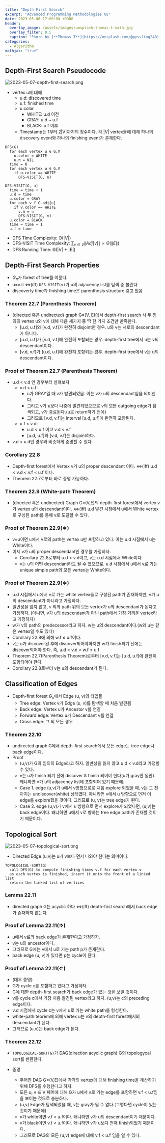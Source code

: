 ```yaml
---
title: "Depth First Search"
excerpt: "Advanced Programming Methodologies 08"
date: 2023-05-06 17:00:00 +0900
header:
  overlay_image: /assets/images/unsplash-thomas-t-math.jpg
  overlay_filter: 0.5
  caption: "Photo by [**Thomas T**](https://unsplash.com/@pyssling240) on [**Unsplash**](https://unsplash.com/)"
categories:
  - Algorithm
mathjax: "true"
---
```


## Depth-First Search Pseudocode

![2023-05-07-depth-first-search.png]({{site.baseurl}}/assets/images/2023-05-07-depth-first-search.png)

- vertex u에 대해
  - u.d: discovered time
  - u.f: finished time
  - u.color
    - WHITE: u.d 이전
    - GRAY: u.d ~ u.f
    - BLACK: u.f 이후
  - Timestamp는 1부터 2\|V\|까지의 정수이다. 각 \|V\| vertex들에 대해 하나의 discovery event와 하나의 finishing event가 존재한다.

```text
DFS(G)
  for each vertex u ∈ G.V
    u.color = WHITE
    u.π = NIL
  time = 0
  for each vertex u ∈ G.V
    if u.color == WHITE
      DFS-VISIT(G, u)

DFS-VISIT(G, u)
  time = time + 1
  u.d = time
  u.color = GRAY
  for each v ∈ G.adj[u]
    if v.color == WHITE
      v.π = u
      DFS-VISIT(G, v)
  u.color = BLACK
  time = time + 1
  u.f = time
```

- DFS Time Complexity: Θ(\|V\|)
- DFS-VISIT Time Complexity: $\sum_{v \in V} \| Adj[v]\| =  Θ(\|E\|)$
- DFS Running Time: Θ(\|V\| + \|E\|)

## Depth-First Search Properties

- $G_\pi$가 forest of tree를 이룬다.
- u=v.π ⇔(iff) `DFS-VISIT(v)`가 u의 adjacency list를 탐색 중 불린다
- discoverty time과 finishing time은 parenthesis structure 갖고 있음

### Theorem 22.7 (Parenthesis Theorem)

- (directed 혹은 undirected) graph G=(V, E)에서 depth-first search 시 두 임의의 vertex u와 v에 대해 다음 세가지 중 딱 한 가지 조건만 만족한다.
  - [u.d, u.f]와 [v.d, v.f]가 완전히 disjoint한 경우. u와 v는 서로의 descendant가 아니다.
  - [u.d, u.f]가 [v.d, v.f]에 완전히 포함되는 경우. depth-first tree에서 u는 v의 descendant이다.
  - [v.d, v.f]가 [u.d, u.f]에 완전히 포함되는 경우. depth-first tree에서 v는 u의 descendant이다.

### Proof of Theorem 22.7 (Parenthesis Theorem)

- u.d < v.d 인 경우부터 살펴보자
  - v.d < u.f:
    - u가 GRAY일 때 v가 발견되었음. 이는 v가 u의 descendant임을 의미한다.
    - 그리고 v가 u보다 나중에 발견되었으므로 v의 모든 outgoing edge가 탐색되고, v가 종료된다.(u로 return하기 전에)
    - 그러므로 [v.d, v.f]는 interval [u.d, u.f]에 완전히 포함된다.
  - u.f < v.d:
    - u.d < u.f 이고 v.d < v.f
    - [u.d, u.f]와 [v.d, v.f]는 disjoint하다.
- v.d < u.d인 경우와 비슷하게 증명할 수 있다.

### Corollary 22.8

- Depth-first forest에서 Vertex v가 u의 proper descendant 이다. ⇔(iff) u.d < v.d < v.f < u.f 이다.
- Theorem 22.7로부터 바로 증명 가능하다.

### Theorem 22.9 (White-path Theorem)

- (directed 혹은 undirected) Graph G=(V,E)의 depth-first forest에서 vertex v가 vertex u의 descendant이다. ⇔(iff) u.d 발견 시점에서 u에서 White vertex로 구성된 path를 통해 v로 도달할 수 있다.

### Proof of Theorem 22.9(⇒)

- v=u이면 u에서 v로의 path는 vertex u만 포함하고 있다. 이는 u.d 시점에서 u는 White이다.
- 이제 v가 u의 proper descendant인 경우를 가정하자.
  - Corollary 22.8로부터 u.d < v.d이고, v는 u.d 시점에서 White이다.
  - v는 u의 어떤 descendant라도 될 수 있으므로, u.d 시점에서 u에서 v로 가는 unique simple path의 모든 vertex는 White이다.

### Proof of Theorem 22.9(⇐)

- u.d 시점에서 u에서 v로 가는 white vertex들로 구성된 path가 존재하지만, v가 u의 descendant가 아니라고 가정하자.
- 일반성을 잃지 않고, v 외의 path 위의 모든 vertex가 u의 descendant가 된다고 가정하자. (아니면, v가 u의 descendant가 아닌 path에서 가장 가까운 vertex라고 가정하자)
- w가 v의 path의 predecessor라고 하자. w는 u의 descendant이다.(w와 u는 같은 vertex일 수도 있다)
- Corollary 22.8에 의해 w.f ≤ u.f이다.
- v는 u가 discover된 후에 discover되어야하지만 w가 finish되기 전에는 discover되어야 한다. 즉, u.d < v.d < w.f ≤ u.f
- Theorem 22.7(Parenthesis Theorem)로부터 [v.d, v.f]는 [u.d, u.f]에 완전히 포함되어야 한다.
- Corollary 22.8로부터 v는 u의 descendant가 된다.

## Classification of Edges

- Depth-first forest $G_\pi$에서 Edge (u, v)의 타입들
  - Tree edge: Vertex v가 Edge (u, v)를 탐색할 때 처음 발견됨
  - Back edge: Vertex u가 Ancestor v를 연결
  - Forward edge: Vertex u가 Descendant v를 연결
  - Cross edge: 그 외 모든 경우

### Theorem 22.10

- undirected graph G에서 depth-first search에서 모든 edge는 tree edge나 back edge이다.
- Proof
  - (u,v)가 G의 임의의 Edge라고 하자. 일반성을 잃지 않고 u.d < v.d라고 가정할 수 있다.
  - v는 u가 finish 되기 전에 discover & finish 되어야 한다(u가 gray인 동안). 왜냐하면 v가 u의 adjacency list에 포함되어 있기 때문에.
  - Case 1. edge (u,v)가 u에서 v방향으로로 처음 explore 되었을 때, v는 그 전까지는 undiscover(white) 상태였다. 아니라면 v에서 u 방향으로 먼저 이 edge를 explore했을 것이다. 그러므로 (u, v)는 tree edge가 된다.
  - Case 2. edge (u,v)가 v에서 u 방향으로 먼저 explore가 되었다면, (u,v)는 back edge이다. 왜냐하면 u에서 v로 향하는 tree edge path가 존재할 것이기 때문이다.

## Topological Sort

![2023-05-07-topological-sort.png]({{site.baseurl}}/assets/images/2023-05-07-topological-sort.png)

- Directed Edge (u,v)는 u가 v보다 먼저 나와야 한다는 의미이다.

```text
TOPOLOGICAL-SORT(G)
  call DFS(G) to compute finishing times v.f for each vertex v
  as each vertex is finished, insert it onto the front of a linked list
  return the linked list of vertices
```

### Lemma 22.11

- directed graph G는 acyclic 하다 ⇔(iff) depth-first search에서 back edge가 존재하지 않는다.

### Proof of Lemma 22.11(⇒)

- u에서 v로의 back edge가 존재한다고 가정하자.
- v는 u의 ancestor이다.
- 그러므로 G에는 v에서 u로 가는 path p가 존재한다.
- back edge (u, v)가 있다면 p는 cycle이 된다.

### Proof of Lemma 22.11(⇐)

- (대우 증명)
- G가 cycle c를 포함하고 있다고 가정하자.
- G에 대한 depth-first search가 back edge가 있는 것을 보일 것이다.
- v를 cycle c에서 가장 처음 발견된 vertex라고 하자. (u,v)는 c의 preceding edge이다.
- v.d 시점에서 cycle c는 v에서 u로 가는 white path를 형성한다.
- white-path teorem에 의해 vertex u는 v의 depth-first forest에서의 descendant가 된다.
- 그러므로 (u,v)는 back edge가 된다.

### Theorem 22.12

- `TOPOLOGICAL-SORT(G)`가 DAG(direction acyclic graph) G의 topologycal sort를 반환한다.

- 증명
  - 주어진 DAG G=(V,E)에서 각각의 vertex에 대해 finishing time을 계산하기 위해 DFS를 수행한다고 하자.
  - 모든 u, v ∈ V 페어에 대해 G가 u에서 v로 가는 edge를 포함하면 v.f < u.f임을 보이는 것으로 충분하다.
  - (u,v) Edge가 탐색되었을 때, v는 gray가 될 수 없다.(그렇다면 cycle이 있는 것이기 때문에)
  - v가 white이면 v.f < u.f이다. 왜냐하면 v가 u의 descendant이기 때문이다.
  - v가 black이면 v.f < u.f이다. 왜냐하면 v가 u보다 먼저 finish되었기 때문이다.
  - 그러므로 DAG의 모든 (u,v) edge에 대해 v.f < u.f 임을 알 수 있다.
